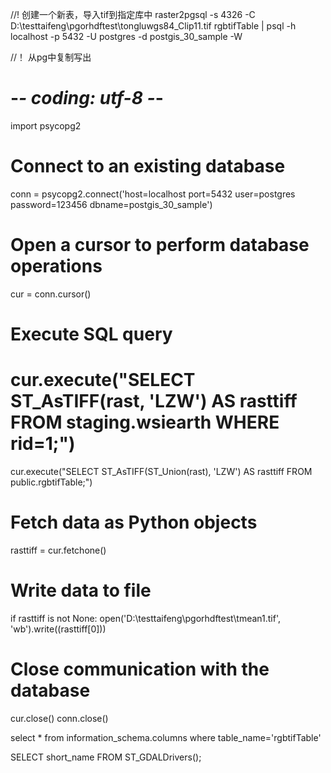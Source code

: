 //! 创建一个新表，导入tif到指定库中
raster2pgsql -s 4326 -C D:\testtaifeng\pgorhdftest\tongluwgs84_Clip11.tif rgbtifTable | psql -h localhost -p 5432 -U postgres -d postgis_30_sample -W

//！ 从pg中复制写出
# -*- coding: utf-8 -*-
 
import psycopg2
 
# Connect to an existing database
conn = psycopg2.connect('host=localhost port=5432 user=postgres password=123456 dbname=postgis_30_sample')
 
# Open a cursor to perform database operations
cur = conn.cursor()
 
# Execute SQL query
# cur.execute("SELECT ST_AsTIFF(rast, 'LZW') AS rasttiff FROM staging.wsiearth WHERE rid=1;")
cur.execute("SELECT ST_AsTIFF(ST_Union(rast), 'LZW') AS rasttiff FROM public.rgbtifTable;")
 
# Fetch data as Python objects
rasttiff = cur.fetchone()
 
# Write data to file
if rasttiff is not None:
    open('D:\\testtaifeng\\pgorhdftest\\tmean1.tif', 'wb').write((rasttiff[0]))
 
# Close communication with the database
cur.close()
conn.close()


select * from information_schema.columns
where table_name='rgbtifTable'

SELECT short_name 
 FROM ST_GDALDrivers();
